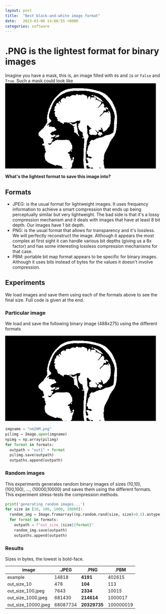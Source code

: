 ```yaml
---
layout: post
title:  "Best black-and-white image format"
date:   2023-03-06 14:06:55 +0000
categories: software
---
```



# .PNG is the lightest format for binary images

Imagine you have a mask, this is, an image filled with `0`s and `1`s or `False` and `True`.
Such a mask could look like
![head-stencil](https://raw.githubusercontent.com/franchesoni/blog/main/docs/assets/images/nm2HM.png)

**What's the lightest format to save this image into?**

## Formats
- JPEG: is the usual format for lightweight images. It uses frequency information to achieve a smart compression that ends up being perceptually similar but very lightweight. The bad side is that it's a lossy compression mechanism and it deals with images that have at least 8 bit depth. Our images have 1 bit depth.
- PNG: is the usual format that allows for transparency and it's lossless. We will perfectly reconstruct the image. Although it appears the most complex at first sight it can handle various bit depths (giving us a 8x factor) and has some interesting lossless compression mechanisms for that case.
- PBM: portable bit map format appears to be specific for binary images. Although it uses bits instead of bytes for the values it doesn't involve compression.

## Experiments
We load images and save them using each of the formats above to see the final size. Full code is given at the end.

### Particular image
We load and save the following binary image (488x275) using the different formats

![head-stencil](https://raw.githubusercontent.com/franchesoni/blog/main/docs/assets/images/nm2HM.png)
```python
imgname = "nm2HM.png"
pilimg = Image.open(imgname)
npimg = np.array(pilimg)
for format in formats:
  outpath = "out1" + format
  pilimg.save(outpath)
  outpaths.append(outpath)
```


### Random images
This experiments generates random binary images of sizes (10,10), (100,100), ..., (10000,10000) and saves them using the different formats. This experiment stress-tests the compression methods.

```python
print('generating random images...')
for size in [10, 100, 1000, 10000]:
  random_img = Image.fromarray((np.random.rand(size, size)>0.5).astype(np.uint8)*255)
  for format in formats:
    outpath = f"out_size_{size}{format}"
    random_img.save(outpath)
    outpaths.append(outpath)
```

### Results

Sizes in bytes, the lowest is bold-face.
 
| image | .JPEG | .PNG | .PBM |
|---|---|---|---|
| example | 14818 | **4191** | 402615 |
| out_size_10 | 478 | **104** | 113 |
| out_size_100.jpeg | 7643 | **2334** | 10015 |
| out_size_1000.jpeg | 681430 | **214614** | 1000017 |
| out_size_10000.jpeg | 68087734 | **20329735** | 100000019 |